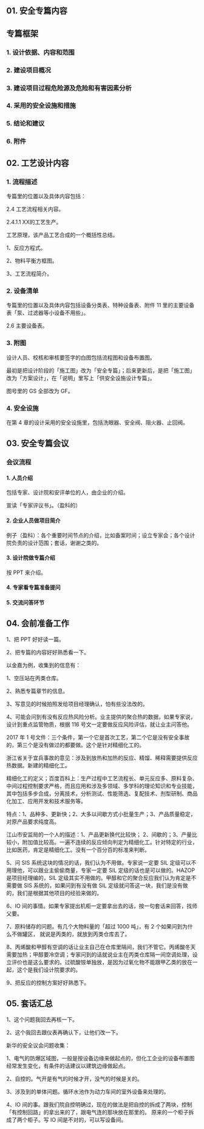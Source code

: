 ## 01. 安全专篇内容

## 专篇框架

### 1. 设计依据、内容和范围

### 2. 建设项目概况

### 3. 建设项目过程危险源及危险和有害因素分析

### 4. 采用的安全设施和措施

### 5. 结论和建议

### 6. 附件

## 02. 工艺设计内容

### 1. 流程描述

专篇里的位置以及具体内容包括：

2.4 工艺流程相关内容。

2.4.1.1 XX的工艺生产。

工艺原理，该产品工艺合成的一个概括性总结。

1、反应方程式。

2、物料平衡方框图。

3、工艺流程简介。

### 2. 设备清单

专篇里的位置以及具体内容包括设备分类表、特种设备表、附件 11 里的主要设备表「泵、过滤器等小设备不用些」。

2.6 主要设备表。

### 3. 附图

设计人员、校核和审核要签字的白图包括流程图和设备布置图。

最初是把设计阶段的「施工图」改为「安全专篇」；后来更新后，是把「施工图」改为「方案设计」，在「说明」里写上「供安全设施设计专篇」。

图号里的 GS 全部改为 GF。

### 4. 安全设施

在第 4 章的设计采用的安全设施里，包括洗眼器、安全阀、阻火器、止回阀。

## 03. 安全专篇会议

### 会议流程

#### 1. 人员介绍

包括专家、设计院和安评单位的人，由企业的介绍。

宣读「专家评议书」。（盈科的）

#### 2. 企业人员做项目简介

例子（盈科）：各个重要时间节点的介绍，比如备案时间；设立专家会；各个设计院负责的设计范围；套话，谢谢之类的。

#### 3. 设计院做专篇介绍

按 PPT 来介绍。

#### 4. 专家看专篇准备提问

#### 5. 交流问答环节



## 04. 会前准备工作

1、把 PPT 好好读一篇。

2、把专篇的内容好好熟悉看一下。

以金嘉为例，收集到的信息有：

1、空压站在丙类仓库。

2、熟悉专篇章节的信息。

3、写意见的时候拍照发给项目经理确认，怕有些没法改的。

4、可能会问到有没有反应热风险分析。业主提供的聚合热的数据，如果专家说，设计到重点监管物质，根据 116 号文一定要做反应风险评估，就让业主问答他。

2017 年 1 号文件：三个条件，第一个它是首次工艺，第二个它是没有安全事故的，第三个是没有做过的都要做。这个是针对精细化工的。

浙江省关于宜兵事故的意见：涉及到放热和加热的反应、精馏、稀释需要提供反应热数据。新建的精细化工。

精细化工的定义；百度百科上：生产过程中工艺流程长、单元反应多、原料复杂、中间过程控制要求严格，而且应用和涉及多领域、多学科的理论知识和专业技能，其中包括多步合成，分离技术，分析测试、性能筛选、复配技术、剂型研制、商品化加工、应用开发和技术服务等。

特点：1、品种多、更新快；2、大多以间歇方式小批量生产；3、产品质量稳定，对原产品要求纯度高。

江山市安监局的一个人的描述：1、产品更新换代比较快； 2、间歇的；3、产量比较小，附加值比较高。一遍不连续的反应倾向判定为精细化工。针对特定的行业，比如医药，肯定是精细化工。没有一个百分百的标准来判断。

5、问 SIS 系统这块的情况的话，我们认为不用做。专家说一定要 SIL 定级可以不用理他，可以跟业主偷偷商量，专家一定要 SIL 定级的话也是可以做的。HAZOP 是项目经理编的，SIL 定级其实不用做的。甲醇和它的聚合反应我们认为肯定是不需要做 SIS 系统的，如果问到有没有做 SIL 定级就问答这一块，我们是没有做的，我们是根据其他项目的经验来做的。

6、IO 间的事情。如果专家提出机柜一定要拿出去的话，按一句套话来回答，找师父要。

7、原料储存的问题。有几个大物料量的「超过 1000 吨」，有 2 个如果问到为什么不做罐区， 就说是丙类的，就放到丙类仓库去了。

8、丙烯酸和甲醇有空调的话让业主自己在仓库里隔间，我们不管它。丙烯酸冬天需要加热；甲醇要冷空调；专家问到的话就说业主在丙类仓库隔一间空调处理，设立评价也是这么要求的。过硫酸铵单独放，是因为过氧化物不能跟甲乙类的放在一起，这个是我们设计院要求的。

9、把反应的控制方案好好熟悉下。

## 05. 套话汇总

1、这个问题我回去再核一下。

2、这个我回去跟仪表再确认下，让他们改一下。

新华的安全议会问题收集：

1、电气的防爆区域图，一般是按设备边缘来做起点的，但化工企业的设备布置图经常发生变化，有条件的话建议以建筑边缘做起点。

2、自控的。气开是有气的时候才开，没气的时候是关的。

3、涉及到的单体问题。循环水池作为动力车间的室外设备来处理的。

4、IO 间的事。跟我们院自控明确过，现在的做法是把自控的拆成了两块，控制「有控制回路」的拿出来的了，跟电气连的那块放在那里的。 原来的一个柜子拆成了两个柜子。写 IO 间是不对的，可以写设备间。

